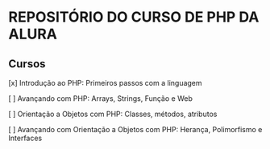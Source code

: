 # REPOSITÓRIO DO CURSO DE PHP DA ALURA

## Cursos 

[x] Introdução ao PHP: Primeiros passos com a linguagem

[ ] Avançando com PHP: Arrays, Strings, Função e Web

[ ] Orientação a Objetos com PHP: Classes, métodos, atributos

[ ] Avançando com Orientação a Objetos com PHP: Herança, Polimorfismo e Interfaces